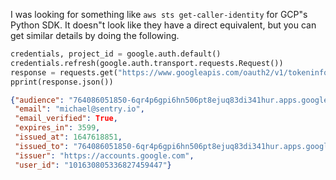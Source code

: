 I was looking for something like `aws sts get-caller-identity` for GCP"s Python SDK. It doesn"t look like they have a direct equivalent, but you can get similar details by doing the following.

```python
credentials, project_id = google.auth.default()
credentials.refresh(google.auth.transport.requests.Request())
response = requests.get("https://www.googleapis.com/oauth2/v1/tokeninfo?id_token=" + credentials.id_token)
pprint(response.json())
```

```json
{"audience": "764086051850-6qr4p6gpi6hn506pt8ejuq83di341hur.apps.googleusercontent.com",
 "email": "michael@sentry.io",
 "email_verified": True,
 "expires_in": 3599,
 "issued_at": 1647618851,
 "issued_to": "764086051850-6qr4p6gpi6hn506pt8ejuq83di341hur.apps.googleusercontent.com",
 "issuer": "https://accounts.google.com",
 "user_id": "101630805336827459447"}
```
